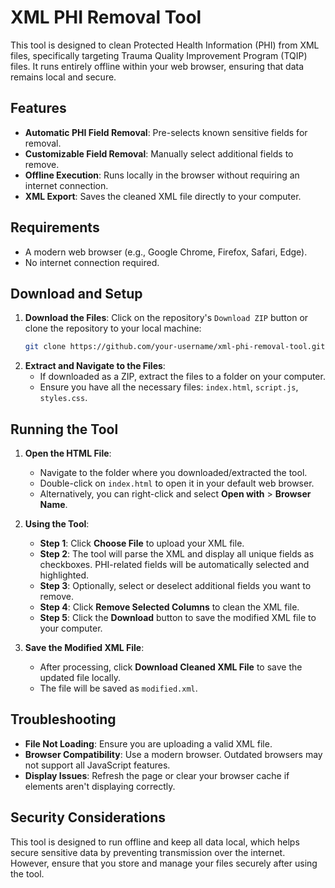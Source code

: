 
# XML PHI Removal Tool

This tool is designed to clean Protected Health Information (PHI) from XML files, specifically targeting Trauma Quality Improvement Program (TQIP) files. It runs entirely offline within your web browser, ensuring that data remains local and secure.

## Features

- **Automatic PHI Field Removal**: Pre-selects known sensitive fields for removal.
- **Customizable Field Removal**: Manually select additional fields to remove.
- **Offline Execution**: Runs locally in the browser without requiring an internet connection.
- **XML Export**: Saves the cleaned XML file directly to your computer.

## Requirements

- A modern web browser (e.g., Google Chrome, Firefox, Safari, Edge).
- No internet connection required.

## Download and Setup

1. **Download the Files**: Click on the repository's `Download ZIP` button or clone the repository to your local machine:
   ```bash
   git clone https://github.com/your-username/xml-phi-removal-tool.git
   ```
2. **Extract and Navigate to the Files**:
   - If downloaded as a ZIP, extract the files to a folder on your computer.
   - Ensure you have all the necessary files: `index.html`, `script.js`, `styles.css`.

## Running the Tool

1. **Open the HTML File**:
   - Navigate to the folder where you downloaded/extracted the tool.
   - Double-click on `index.html` to open it in your default web browser. 
   - Alternatively, you can right-click and select **Open with** > **Browser Name**.

2. **Using the Tool**:
   - **Step 1**: Click **Choose File** to upload your XML file.
   - **Step 2**: The tool will parse the XML and display all unique fields as checkboxes. PHI-related fields will be automatically selected and highlighted.
   - **Step 3**: Optionally, select or deselect additional fields you want to remove.
   - **Step 4**: Click **Remove Selected Columns** to clean the XML file.
   - **Step 5**: Click the **Download** button to save the modified XML file to your computer.

3. **Save the Modified XML File**:
   - After processing, click **Download Cleaned XML File** to save the updated file locally.
   - The file will be saved as `modified.xml`.

## Troubleshooting

- **File Not Loading**: Ensure you are uploading a valid XML file.
- **Browser Compatibility**: Use a modern browser. Outdated browsers may not support all JavaScript features.
- **Display Issues**: Refresh the page or clear your browser cache if elements aren't displaying correctly.

## Security Considerations

This tool is designed to run offline and keep all data local, which helps secure sensitive data by preventing transmission over the internet. However, ensure that you store and manage your files securely after using the tool.
